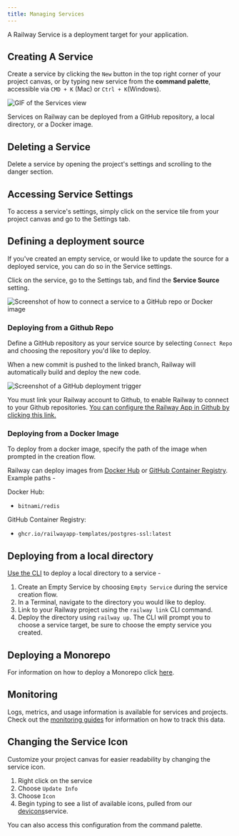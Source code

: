 ```yaml
---
title: Managing Services
---
```


A Railway Service is a deployment target for your application.

## Creating A Service

Create a service by clicking the `New` button in the top right corner of your project canvas, or by typing new service from the **command palette**, accessible via `CMD + K` (Mac) or `Ctrl + K`(Windows).

<Image src="https://res.cloudinary.com/railway/image/upload/v1656640995/docs/CleanShot_2022-06-30_at_18.17.31_cl0wlr.gif"
alt="GIF of the Services view"
layout="intrinsic"
width={370} height={300} quality={100} />

Services on Railway can be deployed from a GitHub repository, a local directory, or a Docker image.

## Deleting a Service

Delete a service by opening the project's settings and scrolling to the danger section.


## Accessing Service Settings

To access a service's settings, simply click on the service tile from your project canvas and go to the Settings tab.

## Defining a deployment source

If you've created an empty service, or would like to update the source for a deployed service, you can do so in the Service settings.

Click on the service, go to the Settings tab, and find the **Service Source** setting.

<Image
src="https://res.cloudinary.com/railway/image/upload/v1688760102/docs/screenshot-2023-07-07-16.00.54_e2r6mk.png"
alt="Screenshot of how to connect a service to a GitHub repo or Docker image"
layout="responsive"
width={709} height={190} quality={80} />

### Deploying from a Github Repo

Define a GitHub repository as your service source by selecting `Connect Repo` and choosing the repository you'd like to deploy. 

When a new commit is pushed to the linked branch, Railway will automatically build and deploy the new code.

<Image
src="https://res.cloudinary.com/railway/image/upload/v1688759920/docs/screenshot-2023-07-07-15.58.09_dmufxl.png"
alt="Screenshot of a GitHub deployment trigger"
layout="responsive"
width={708} height={245} quality={80} />

You must link your Railway account to Github, to enable Railway to connect to your Github repositories.  <a href="https://github.com/apps/railway-app/installations/new" target="_blank">You can configure the Railway App in Github by clicking this link.</a>

### Deploying from a Docker Image

To deploy from a docker image, specify the path of the image when prompted in the creation flow.

Railway can deploy images from <a href="https://hub.docker.com/" target="_blank">Docker Hub</a> or <a href="https://docs.github.com/en/packages/working-with-a-github-packages-registry/working-with-the-container-registry" target="_blank">GitHub Container Registry</a>.  Example paths - 

Docker Hub:
- `bitnami/redis`

GitHub Container Registry:
- `ghcr.io/railwayapp-templates/postgres-ssl:latest`

## Deploying from a local directory

[Use the CLI](/guides/cli) to deploy a local directory to a service -

1. Create an Empty Service by choosing `Empty Service` during the service creation flow.
2. In a Terminal, navigate to the directory you would like to deploy.
3. Link to your Railway project using the `railway link` CLI command.
4. Deploy the directory using `railway up`.  The CLI will prompt you to choose a service target, be sure to choose the empty service you created.


## Deploying a Monorepo

For information on how to deploy a Monorepo click [here](/guides/deploy-a-monorepo).


## Monitoring

Logs, metrics, and usage information is available for services and projects.  Check out the [monitoring guides](/guides/monitoring) for information on how to track this data.

## Changing the Service Icon

Customize your project canvas for easier readability by changing the service icon.

1. Right click on the service
2. Choose `Update Info`
3. Choose `Icon`
4. Begin typing to see a list of available icons, pulled from our <a href="https://devicons.railway.app/" target="_blank">devicons</a>service.

You can also access this configuration from the command palette.